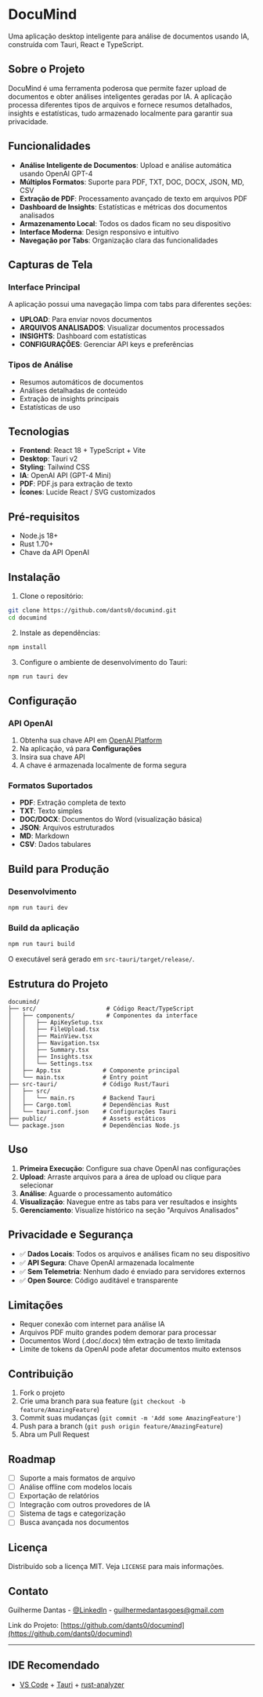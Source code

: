 # DocuMind

Uma aplicação desktop inteligente para análise de documentos usando IA, construída com Tauri, React e TypeScript.

## Sobre o Projeto

DocuMind é uma ferramenta poderosa que permite fazer upload de documentos e obter análises inteligentes geradas por IA. A aplicação processa diferentes tipos de arquivos e fornece resumos detalhados, insights e estatísticas, tudo armazenado localmente para garantir sua privacidade.

## Funcionalidades

- **Análise Inteligente de Documentos**: Upload e análise automática usando OpenAI GPT-4
- **Múltiplos Formatos**: Suporte para PDF, TXT, DOC, DOCX, JSON, MD, CSV
- **Extração de PDF**: Processamento avançado de texto em arquivos PDF
- **Dashboard de Insights**: Estatísticas e métricas dos documentos analisados
- **Armazenamento Local**: Todos os dados ficam no seu dispositivo
- **Interface Moderna**: Design responsivo e intuitivo
- **Navegação por Tabs**: Organização clara das funcionalidades

## Capturas de Tela

### Interface Principal

A aplicação possui uma navegação limpa com tabs para diferentes seções:

- **UPLOAD**: Para enviar novos documentos
- **ARQUIVOS ANALISADOS**: Visualizar documentos processados
- **INSIGHTS**: Dashboard com estatísticas
- **CONFIGURAÇÕES**: Gerenciar API keys e preferências

### Tipos de Análise

- Resumos automáticos de documentos
- Análises detalhadas de conteúdo
- Extração de insights principais
- Estatísticas de uso

## Tecnologias

- **Frontend**: React 18 + TypeScript + Vite
- **Desktop**: Tauri v2
- **Styling**: Tailwind CSS
- **IA**: OpenAI API (GPT-4 Mini)
- **PDF**: PDF.js para extração de texto
- **Ícones**: Lucide React / SVG customizados

## Pré-requisitos

- Node.js 18+
- Rust 1.70+
- Chave da API OpenAI

## Instalação

1. Clone o repositório:

```bash
git clone https://github.com/dants0/documind.git
cd documind
```

2. Instale as dependências:

```bash
npm install
```

3. Configure o ambiente de desenvolvimento do Tauri:

```bash
npm run tauri dev
```

## Configuração

### API OpenAI

1. Obtenha sua chave API em [OpenAI Platform](https://platform.openai.com/api-keys)
2. Na aplicação, vá para **Configurações**
3. Insira sua chave API
4. A chave é armazenada localmente de forma segura

### Formatos Suportados

- **PDF**: Extração completa de texto
- **TXT**: Texto simples
- **DOC/DOCX**: Documentos do Word (visualização básica)
- **JSON**: Arquivos estruturados
- **MD**: Markdown
- **CSV**: Dados tabulares

## Build para Produção

### Desenvolvimento

```bash
npm run tauri dev
```

### Build da aplicação

```bash
npm run tauri build
```

O executável será gerado em `src-tauri/target/release/`.

## Estrutura do Projeto

```
documind/
├── src/                    # Código React/TypeScript
│   ├── components/         # Componentes da interface
│   │   ├── ApiKeySetup.tsx
│   │   ├── FileUpload.tsx
│   │   ├── MainView.tsx
│   │   ├── Navigation.tsx
│   │   ├── Summary.tsx
│   │   ├── Insights.tsx
│   │   └── Settings.tsx
│   ├── App.tsx            # Componente principal
│   └── main.tsx           # Entry point
├── src-tauri/             # Código Rust/Tauri
│   ├── src/
│   │   └── main.rs        # Backend Tauri
│   ├── Cargo.toml         # Dependências Rust
│   └── tauri.conf.json    # Configurações Tauri
├── public/                # Assets estáticos
└── package.json           # Dependências Node.js
```

## Uso

1. **Primeira Execução**: Configure sua chave OpenAI nas configurações
2. **Upload**: Arraste arquivos para a área de upload ou clique para selecionar
3. **Análise**: Aguarde o processamento automático
4. **Visualização**: Navegue entre as tabs para ver resultados e insights
5. **Gerenciamento**: Visualize histórico na seção "Arquivos Analisados"

## Privacidade e Segurança

- ✅ **Dados Locais**: Todos os arquivos e análises ficam no seu dispositivo
- ✅ **API Segura**: Chave OpenAI armazenada localmente
- ✅ **Sem Telemetria**: Nenhum dado é enviado para servidores externos
- ✅ **Open Source**: Código auditável e transparente

## Limitações

- Requer conexão com internet para análise IA
- Arquivos PDF muito grandes podem demorar para processar
- Documentos Word (.doc/.docx) têm extração de texto limitada
- Limite de tokens da OpenAI pode afetar documentos muito extensos

## Contribuição

1. Fork o projeto
2. Crie uma branch para sua feature (`git checkout -b feature/AmazingFeature`)
3. Commit suas mudanças (`git commit -m 'Add some AmazingFeature'`)
4. Push para a branch (`git push origin feature/AmazingFeature`)
5. Abra um Pull Request

## Roadmap

- [ ] Suporte a mais formatos de arquivo
- [ ] Análise offline com modelos locais
- [ ] Exportação de relatórios
- [ ] Integração com outros provedores de IA
- [ ] Sistema de tags e categorização
- [ ] Busca avançada nos documentos

## Licença

Distribuído sob a licença MIT. Veja `LICENSE` para mais informações.

## Contato

Guilherme Dantas - [@LinkedIn](https://www.linkedin.com/in/guilherme-d-goes) - guilhermedantasgoes@gmail.com

Link do Projeto: [https://github.com/dants0/documind](https://github.com/dants0/documind)

---

## IDE Recomendado

- [VS Code](https://code.visualstudio.com/) + [Tauri](https://marketplace.visualstudio.com/items?itemName=tauri-apps.tauri-vscode) + [rust-analyzer](https://marketplace.visualstudio.com/items?itemName=rust-lang.rust-analyzer)
